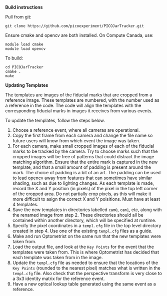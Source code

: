 **Build instructions**
    
Pull from git:

```
git clone https://github.com/picoexperiment/PICOJarTracker.git
```

Ensure cmake and opencv are both installed. On Compute Canada, use:

```
module load cmake
module load opencv
```

To build:

```
cd PICOJarTracker
cmake .
make
```

**Updating Templates**

The templates are images of the fiducial marks that are cropped from a reference image. These templates are numbered, with the number used as a reference in the code. The code will align the templates with the corresponding fiducial marks in images it receives from various events.

To update the templates, follow the steps below.

1. Choose a reference event, where all cameras are operational.
2. Copy the first frame from each camera and change the file name so future users will know from which event the image was taken.
3. For each camera, make small cropped images of each of the fiducial marks to be tracked by the camera. Try to choose marks such that the cropped images will be free of patterns that could distract the image matching algorithm. Ensure that the entire mark is captured in the new template, and that a small amount of padding is present around the mark. The choice of padding is a bit of an art. The padding can be used to lead opencv away from features that can sometimes have similar shading, such as due to lighting changes. As each template is made, record the X and Y position (in pixels) of the pixel in the top left corner of the cropped area. Do not partially crop pixels, as this will make it more difficult to asign the correct X and Y poisitions. Must have at least 4 templates.
4. Save the new templates in directories labelled `cam0`, `cam1`, etc, along with the renamed image from step 2. These directories should all be contained within another directory, which will be specified at runtime.
5. Specify the pixel coordinates in a `templ.cfg` file in the top level directory created in step 4. Use one of the existing `templ.cfg` files as a guide.
6. Make and run Optometrist on the same run that the new templates were taken from.
7. Load the output file, and look at the `Key Points` for the event that the templates were taken from. This is where Optometrist has decided that each template was taken from in the image.
8. Update the `templ.cfg` file as needed to ensure that the locations of the `Key Points` (rounded to the nearest pixel) matches what is written in the `templ.cfg` file. Also check that the perspective transform is very close to a 3x3 identity matrix for the reference event.
9. Have a new optical lookup table generated using the same event as a reference.
